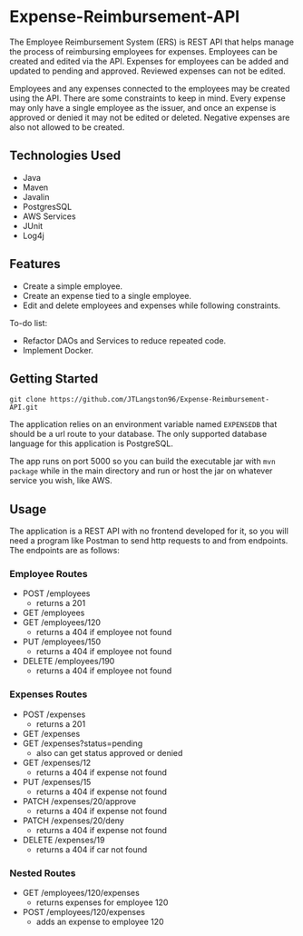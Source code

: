 # Expense-Reimbursement-API

The Employee Reimbursement System (ERS) is REST API that helps manage the process of reimbursing employees for expenses. Employees can be created and edited via the API. Expenses for employees can be added and updated to pending and approved. Reviewed expenses can not be edited.

Employees and any expenses connected to the employees may be created using the API. There are some constraints to keep in mind. Every expense may only have a single employee as the issuer, and once an expense is approved or denied it may not be edited or deleted. Negative expenses are also not allowed to be created.

## Technologies Used

* Java
* Maven
* Javalin
* PostgresSQL
* AWS Services
* JUnit
* Log4j

## Features

* Create a simple employee.
* Create an expense tied to a single employee.
* Edit and delete employees and expenses while following constraints.

To-do list:
* Refactor DAOs and Services to reduce repeated code.
* Implement Docker.

## Getting Started
   
`git clone https://github.com/JTLangston96/Expense-Reimbursement-API.git`

The application relies on an environment variable named `EXPENSEDB` that should be a url route to your database. The only supported database language for this application is PostgreSQL.

The app runs on port 5000 so you can build the executable jar with `mvn package` while in the main directory and run or host the jar on whatever service you wish, like AWS.

## Usage

The application is a REST API with no frontend developed for it, so you will need a program like Postman to send http requests to and from endpoints. The endpoints are as follows:

### Employee Routes
- POST /employees 
  - returns a 201
- GET /employees
- GET /employees/120
  - returns a 404 if employee not found
- PUT /employees/150
  - returns a 404 if employee not found
- DELETE /employees/190
  - returns a 404 if employee not found


### Expenses Routes
- POST /expenses 
  - returns a 201
- GET /expenses
- GET /expenses?status=pending
  - also can get status approved or denied
- GET /expenses/12
  - returns a 404 if expense not found
- PUT /expenses/15
  - returns a 404 if expense not found
- PATCH /expenses/20/approve
  - returns a 404 if expense not found
- PATCH /expenses/20/deny
  - returns a 404 if expense not found
- DELETE /expenses/19
  - returns a 404 if car not found

### Nested Routes
- GET /employees/120/expenses
  - returns expenses for employee 120
- POST /employees/120/expenses
  - adds an expense to employee 120

